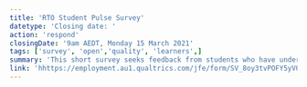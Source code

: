```yaml
---
title: 'RTO Student Pulse Survey'
datetype: 'Closing date: '
action: 'respond'
closingDate: '9am AEDT, Monday 15 March 2021'
tags: ['survey', 'open','quality', 'learners',]
summary: 'This short survey seeks feedback from students who have undertaken training in the vocational education and training (VET) system in the last five years.'
link: 'hhttps://employment.au1.qualtrics.com/jfe/form/SV_8oy3tvPOFY5yV0y'
---
```


